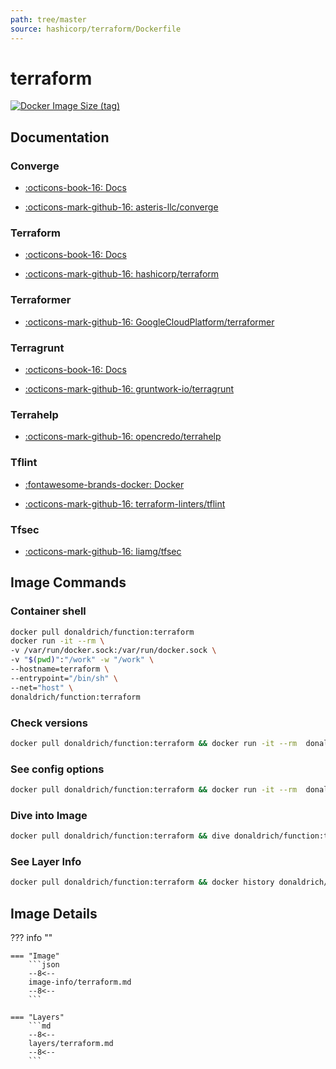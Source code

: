 ```yaml
---
path: tree/master
source: hashicorp/terraform/Dockerfile
---
```


# terraform

[![Docker Image Size (tag)](https://img.shields.io/docker/image-size/donaldrich/function/terraform?color=blue&label=donaldrich/function:terraform&logo=docker&style=flat-square)](https://hub.docker.com/r/donaldrich/function/terraform)

## Documentation

### Converge

- [:octicons-book-16: Docs](http://converge.aster.is)

- [:octicons-mark-github-16: asteris-llc/converge](https://github.com/asteris-llc/converge)

### Terraform

- [:octicons-book-16: Docs](https://www.terraform.io/docs)

- [:octicons-mark-github-16: hashicorp/terraform](https://github.com/hashicorp/terraform)

### Terraformer

- [:octicons-mark-github-16: GoogleCloudPlatform/terraformer](https://github.com/GoogleCloudPlatform/terraformer)

### Terragrunt

- [:octicons-book-16: Docs](https://terragrunt.gruntwork.io)

- [:octicons-mark-github-16: gruntwork-io/terragrunt](https://github.com/gruntwork-io/terragrunt)

### Terrahelp

- [:octicons-mark-github-16: opencredo/terrahelp](https://github.com/opencredo/terrahelp)

### Tflint

- [:fontawesome-brands-docker: Docker](https://hub.docker.com/r/wata727/tflint)

- [:octicons-mark-github-16: terraform-linters/tflint](https://github.com/terraform-linters/tflint)

### Tfsec

- [:octicons-mark-github-16: liamg/tfsec](https://github.com/liamg/tfsec)

## Image Commands

### Container shell

```sh
docker pull donaldrich/function:terraform
docker run -it --rm \
-v /var/run/docker.sock:/var/run/docker.sock \
-v "$(pwd)":"/work" -w "/work" \
--hostname=terraform \
--entrypoint="/bin/sh" \
--net="host" \
donaldrich/function:terraform
```

### Check versions

```sh
docker pull donaldrich/function:terraform && docker run -it --rm  donaldrich/function:terraform validate
```

### See config options

```sh
docker pull donaldrich/function:terraform && docker run -it --rm  donaldrich/function:terraform help
```

### Dive into Image

```sh
docker pull donaldrich/function:terraform && dive donaldrich/function:terraform
```

### See Layer Info

```sh
docker pull donaldrich/function:terraform && docker history donaldrich/function:terraform
```

## Image Details

??? info ""

    === "Image"
        ```json
        --8<--
        image-info/terraform.md
        --8<--
        ```

    === "Layers"
        ```md
        --8<--
        layers/terraform.md
        --8<--
        ```
